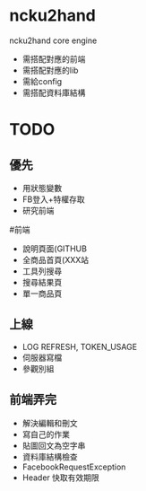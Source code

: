 ncku2hand
=========
ncku2hand core engine
- 需搭配對應的前端
- 需搭配對應的lib
- 需給config
- 需搭配資料庫結構

TODO
=========
## 優先
- 用狀態變數
- FB登入+特權存取
- 研究前端

#前端
- 說明頁面(GITHUB
- 全商品首頁(XXX站
- 工具列搜尋
- 搜尋結果頁
- 單一商品頁

## 上線
- LOG REFRESH, TOKEN_USAGE
- 伺服器寫檔
- 參觀別組

## 前端弄完
- 解決編輯和刪文
- 寫自己的作業
- 貼圖回文為空字串
- 資料庫結構檢查
- FacebookRequestException
- Header 快取有效期限
